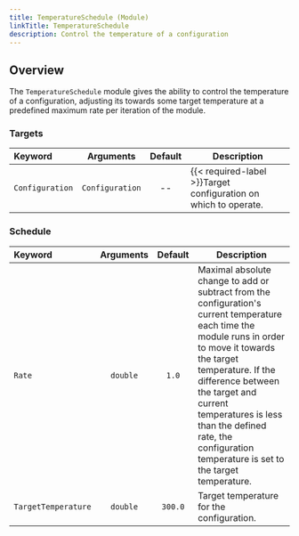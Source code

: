 ```yaml
---
title: TemperatureSchedule (Module)
linkTitle: TemperatureSchedule
description: Control the temperature of a configuration
---
```


## Overview

The `TemperatureSchedule` module gives the ability to control the temperature of a configuration, adjusting its towards some target temperature at a predefined maximum rate per iteration of the module.

### Targets

|Keyword|Arguments|Default|Description|
|:------|:--:|:-----:|-----------|
|`Configuration`|`Configuration`|--|{{< required-label >}}Target configuration on which to operate.|

### Schedule

|Keyword|Arguments|Default|Description|
|:------|:--:|:-----:|-----------|
|`Rate`|`double`|`1.0`|Maximal absolute change to add or subtract from the configuration's current temperature each time the module runs in order to move it towards the target temperature. If the difference between the target and current temperatures is less than the defined rate, the configuration temperature is set to the target temperature.|
|`TargetTemperature`|`double`|`300.0`|Target temperature for the configuration.|

